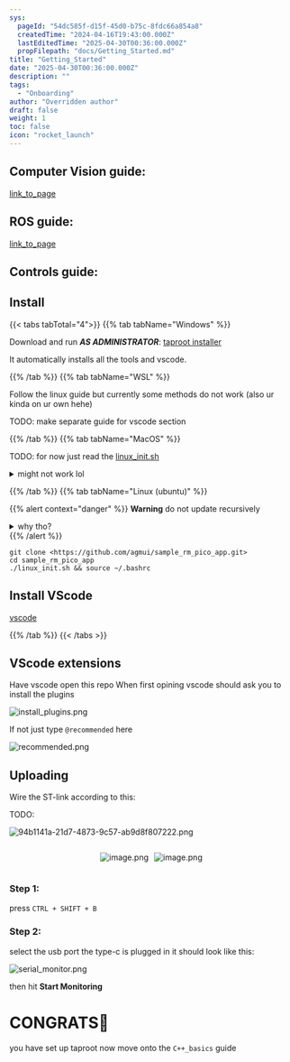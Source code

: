 ```yaml
---
sys:
  pageId: "54dc585f-d15f-45d0-b75c-8fdc66a854a8"
  createdTime: "2024-04-16T19:43:00.000Z"
  lastEditedTime: "2025-04-30T00:36:00.000Z"
  propFilepath: "docs/Getting_Started.md"
title: "Getting_Started"
date: "2025-04-30T00:36:00.000Z"
description: ""
tags:
  - "Onboarding"
author: "Overridden author"
draft: false
weight: 1
toc: false
icon: "rocket_launch"
---
```


## Computer Vision guide:

[link_to_page](86d45bc0-388b-4d26-8848-44f255f73d0e)

## ROS guide:

[link_to_page](3c76c1de-ec8f-46d6-8b0a-294005edc2d5)

## Controls guide:

## Install

{{< tabs tabTotal="4">}}
{{% tab tabName="Windows" %}}

Download and run _**AS ADMINISTRATOR**_: [taproot installer](https://github.com/Thornbots/TeachingFreshies/releases/tag/1.0)

It automatically installs all the tools and vscode.

{{% /tab %}}
{{% tab tabName="WSL" %}}

Follow the linux guide but currently some methods do not work (also ur kinda on ur own hehe)

TODO: make separate guide for vscode section

{{% /tab %}}
{{% tab tabName="MacOS" %}}

TODO: for now just read the [linux_init.sh](https://github.com/agmui/sample_rm_pico_app/blob/main/linux_init.sh)

<details>
<summary>might not work lol</summary>

`brew install libusb pkg-config`

Next install: [vscode](https://code.visualstudio.com/Download)

</details>

{{% /tab %}}
{{% tab tabName="Linux (ubuntu)" %}}

{{% alert context="danger" %}}
**Warning** do not update recursively
<details>
<summary>why tho?</summary>
There are some submodules that may go on for a while (like tinyusb) and I highly
recommend you don't need to get them.
If you want to see what submodules I update just look in `linux_init.sh`
</details>
{{% /alert %}}

```shell
git clone <https://github.com/agmui/sample_rm_pico_app.git>
cd sample_rm_pico_app
./linux_init.sh && source ~/.bashrc
```

## Install VScode

[vscode](https://code.visualstudio.com/Download)

{{% /tab %}}
{{< /tabs >}}

## VScode extensions

Have vscode open this repo
When first opining vscode should ask you to install the plugins

![install_plugins.png](https://prod-files-secure.s3.us-west-2.amazonaws.com/d518164a-d88e-44d1-a4ee-3adb3bd8bce0/89bd30f0-1825-4e77-867b-0a41ce370880/install_plugins.png?X-Amz-Algorithm=AWS4-HMAC-SHA256&X-Amz-Content-Sha256=UNSIGNED-PAYLOAD&X-Amz-Credential=ASIAZI2LB4666UBLP4CG%2F20250518%2Fus-west-2%2Fs3%2Faws4_request&X-Amz-Date=20250518T004455Z&X-Amz-Expires=3600&X-Amz-Security-Token=IQoJb3JpZ2luX2VjELH%2F%2F%2F%2F%2F%2F%2F%2F%2F%2FwEaCXVzLXdlc3QtMiJHMEUCIQClg9qSqgmHstkH%2Fmdw7X4K7JWmpsKSTMppk5j3QtEJFgIgRaz72i3SH0vQlqrQKlAqnnpOYChH1sb5DaWi%2B7Pbo20q%2FwMIahAAGgw2Mzc0MjMxODM4MDUiDOSAL2qc3mkWtfAK3ircAw%2BMh%2BPy46iJLWqv06csrXLzPHTJolq2epV04DdGOWeI7NfYB0Q3SCaFNgZ2z4MHhT%2FhDUuF5wZ5bxDolfzmpbLOAYGuc7AgQhWaMXAP0D1XZkIQluDpj%2B2QyhxbtwjCsoVDYxstb%2F1C0Aoiy2jd66xxjJ6yQwcX49xmid5ZwYk5t8x0cB93jsFk22VZHdUj7hefJaPgUhVozS04PS3u8QFdzUcYvRpYo8Xkunxh2qX%2F88%2F3KzCAM1VYqsWAE0gLnHlD2shMrTqt%2FacdTby6Cl%2B6qfT4nmBzHVzgrtGT%2BZymy%2B0EixeUPXrB76Di3P1DizQqA1SbA7OYDbx9UYviVcMkCTOqfU3Rvp3f1d6OgBKoAGGfpcnZHZIE%2BdSt2yVQAO77j3aG02qAcAxfNgtKYxud5%2FGEQM6kARPybM2DTeIw%2Fw1HpGUCTMyV3fKJPvA%2FEeWRRlp2aWWU6FO7y4562PPoi1QUMpyOGxcCKnQXcXGI0tJ9hTp8mqLai7TA1iKMqp%2BKrIKv6wvtz5MqVERNbZrNuwda6MeAI410yxPnScUnRpYy%2FIRqJbPgbfjHh4pPpWIv%2FRZULdrmnav1APTX94PmF4hy8EpsPFyWhb1dPIJq9g8jhoGabBNQNnBhMNXXpMEGOqUBld1lttYNDl4bL5eFnqPlQMQfM3toomomXwoLChextqqr1aaG1hjj0RJix4wjMGvSGmiNwvUqCet5BS0OiCj%2Bn1gYAodgB5PAdtEkquObfCyNIZpk%2FCS5YuL9CI2rl4G2BiS6YOUzPvCEOc9TCT9xsBUm5RTV%2BgeTGcAvBdyej7Ky53zQZnCKFfQf30KDkDNnalJMG6KZ%2Fr88JvSbwyUQ3qGQthmn&X-Amz-Signature=9aae269188257c4b8f44094ab6f88e585181817115592e73156c5f59b2095d80&X-Amz-SignedHeaders=host&x-id=GetObject)

If not just type `@recommended` here  

![recommended.png](https://prod-files-secure.s3.us-west-2.amazonaws.com/d518164a-d88e-44d1-a4ee-3adb3bd8bce0/61e661e9-5d85-4dfc-be0d-8d2097a5e793/recommended.png?X-Amz-Algorithm=AWS4-HMAC-SHA256&X-Amz-Content-Sha256=UNSIGNED-PAYLOAD&X-Amz-Credential=ASIAZI2LB4666UBLP4CG%2F20250518%2Fus-west-2%2Fs3%2Faws4_request&X-Amz-Date=20250518T004455Z&X-Amz-Expires=3600&X-Amz-Security-Token=IQoJb3JpZ2luX2VjELH%2F%2F%2F%2F%2F%2F%2F%2F%2F%2FwEaCXVzLXdlc3QtMiJHMEUCIQClg9qSqgmHstkH%2Fmdw7X4K7JWmpsKSTMppk5j3QtEJFgIgRaz72i3SH0vQlqrQKlAqnnpOYChH1sb5DaWi%2B7Pbo20q%2FwMIahAAGgw2Mzc0MjMxODM4MDUiDOSAL2qc3mkWtfAK3ircAw%2BMh%2BPy46iJLWqv06csrXLzPHTJolq2epV04DdGOWeI7NfYB0Q3SCaFNgZ2z4MHhT%2FhDUuF5wZ5bxDolfzmpbLOAYGuc7AgQhWaMXAP0D1XZkIQluDpj%2B2QyhxbtwjCsoVDYxstb%2F1C0Aoiy2jd66xxjJ6yQwcX49xmid5ZwYk5t8x0cB93jsFk22VZHdUj7hefJaPgUhVozS04PS3u8QFdzUcYvRpYo8Xkunxh2qX%2F88%2F3KzCAM1VYqsWAE0gLnHlD2shMrTqt%2FacdTby6Cl%2B6qfT4nmBzHVzgrtGT%2BZymy%2B0EixeUPXrB76Di3P1DizQqA1SbA7OYDbx9UYviVcMkCTOqfU3Rvp3f1d6OgBKoAGGfpcnZHZIE%2BdSt2yVQAO77j3aG02qAcAxfNgtKYxud5%2FGEQM6kARPybM2DTeIw%2Fw1HpGUCTMyV3fKJPvA%2FEeWRRlp2aWWU6FO7y4562PPoi1QUMpyOGxcCKnQXcXGI0tJ9hTp8mqLai7TA1iKMqp%2BKrIKv6wvtz5MqVERNbZrNuwda6MeAI410yxPnScUnRpYy%2FIRqJbPgbfjHh4pPpWIv%2FRZULdrmnav1APTX94PmF4hy8EpsPFyWhb1dPIJq9g8jhoGabBNQNnBhMNXXpMEGOqUBld1lttYNDl4bL5eFnqPlQMQfM3toomomXwoLChextqqr1aaG1hjj0RJix4wjMGvSGmiNwvUqCet5BS0OiCj%2Bn1gYAodgB5PAdtEkquObfCyNIZpk%2FCS5YuL9CI2rl4G2BiS6YOUzPvCEOc9TCT9xsBUm5RTV%2BgeTGcAvBdyej7Ky53zQZnCKFfQf30KDkDNnalJMG6KZ%2Fr88JvSbwyUQ3qGQthmn&X-Amz-Signature=5ca80ad74e23580c0f2b891651473a78c9344dead881916493559aa50c7b3a08&X-Amz-SignedHeaders=host&x-id=GetObject)

## Uploading

Wire the ST-link according to this:

TODO:

![94b1141a-21d7-4873-9c57-ab9d8f807222.png](https://prod-files-secure.s3.us-west-2.amazonaws.com/d518164a-d88e-44d1-a4ee-3adb3bd8bce0/e5fad17d-ab82-4300-9f4c-505ab4b1202c/94b1141a-21d7-4873-9c57-ab9d8f807222.png?X-Amz-Algorithm=AWS4-HMAC-SHA256&X-Amz-Content-Sha256=UNSIGNED-PAYLOAD&X-Amz-Credential=ASIAZI2LB4666UBLP4CG%2F20250518%2Fus-west-2%2Fs3%2Faws4_request&X-Amz-Date=20250518T004455Z&X-Amz-Expires=3600&X-Amz-Security-Token=IQoJb3JpZ2luX2VjELH%2F%2F%2F%2F%2F%2F%2F%2F%2F%2FwEaCXVzLXdlc3QtMiJHMEUCIQClg9qSqgmHstkH%2Fmdw7X4K7JWmpsKSTMppk5j3QtEJFgIgRaz72i3SH0vQlqrQKlAqnnpOYChH1sb5DaWi%2B7Pbo20q%2FwMIahAAGgw2Mzc0MjMxODM4MDUiDOSAL2qc3mkWtfAK3ircAw%2BMh%2BPy46iJLWqv06csrXLzPHTJolq2epV04DdGOWeI7NfYB0Q3SCaFNgZ2z4MHhT%2FhDUuF5wZ5bxDolfzmpbLOAYGuc7AgQhWaMXAP0D1XZkIQluDpj%2B2QyhxbtwjCsoVDYxstb%2F1C0Aoiy2jd66xxjJ6yQwcX49xmid5ZwYk5t8x0cB93jsFk22VZHdUj7hefJaPgUhVozS04PS3u8QFdzUcYvRpYo8Xkunxh2qX%2F88%2F3KzCAM1VYqsWAE0gLnHlD2shMrTqt%2FacdTby6Cl%2B6qfT4nmBzHVzgrtGT%2BZymy%2B0EixeUPXrB76Di3P1DizQqA1SbA7OYDbx9UYviVcMkCTOqfU3Rvp3f1d6OgBKoAGGfpcnZHZIE%2BdSt2yVQAO77j3aG02qAcAxfNgtKYxud5%2FGEQM6kARPybM2DTeIw%2Fw1HpGUCTMyV3fKJPvA%2FEeWRRlp2aWWU6FO7y4562PPoi1QUMpyOGxcCKnQXcXGI0tJ9hTp8mqLai7TA1iKMqp%2BKrIKv6wvtz5MqVERNbZrNuwda6MeAI410yxPnScUnRpYy%2FIRqJbPgbfjHh4pPpWIv%2FRZULdrmnav1APTX94PmF4hy8EpsPFyWhb1dPIJq9g8jhoGabBNQNnBhMNXXpMEGOqUBld1lttYNDl4bL5eFnqPlQMQfM3toomomXwoLChextqqr1aaG1hjj0RJix4wjMGvSGmiNwvUqCet5BS0OiCj%2Bn1gYAodgB5PAdtEkquObfCyNIZpk%2FCS5YuL9CI2rl4G2BiS6YOUzPvCEOc9TCT9xsBUm5RTV%2BgeTGcAvBdyej7Ky53zQZnCKFfQf30KDkDNnalJMG6KZ%2Fr88JvSbwyUQ3qGQthmn&X-Amz-Signature=24684663ca5f888af98a2f9b599265a2c5f7ebfe22f23af0fdfe0a2dc302509b&X-Amz-SignedHeaders=host&x-id=GetObject)

<div style="display: flex;flex-direction: row; column-gap:10px; max-width: 630px;justify-content: center;">
<div>

![image.png](https://prod-files-secure.s3.us-west-2.amazonaws.com/d518164a-d88e-44d1-a4ee-3adb3bd8bce0/210ecb78-1116-4d7b-b9b7-2292f66fa2c2/image.png?X-Amz-Algorithm=AWS4-HMAC-SHA256&X-Amz-Content-Sha256=UNSIGNED-PAYLOAD&X-Amz-Credential=ASIAZI2LB466YRTWAS23%2F20250518%2Fus-west-2%2Fs3%2Faws4_request&X-Amz-Date=20250518T004457Z&X-Amz-Expires=3600&X-Amz-Security-Token=IQoJb3JpZ2luX2VjELH%2F%2F%2F%2F%2F%2F%2F%2F%2F%2FwEaCXVzLXdlc3QtMiJGMEQCIHZds%2FQUzHJOt6L3R7lyAbgaZUGo%2F8%2B3xnslWEdVecU8AiAR4KZw7%2BzP0zJg7nCCRNKIxNY4UBUnUPLA3khcWepZxCr%2FAwhqEAAaDDYzNzQyMzE4MzgwNSIMZt3bvDuFUiQQjrdoKtwDDc59DceJ1LiKS00tVoIAY%2BbbPyOqZIEKzPJgZnPTbbJKHklymE5qUd%2B36UBUzWouaz2P%2FeUIbt2dHWzgwfTR2XDxrVE5ZW9Z8GlftB%2FAmdoNotki9iN0o2eTbMfzBweJKf3kg7h2svkboRISRaVhdF6hxrmm%2Fg2p%2BW6U5iqJkagRI8FGwiG8ieud3okd%2FGeYlsTyy1Kt%2FzsOGLgzzCK4Zwi6Z1Pz2Mn5BDNPME46kasK8l8k2iQxRLPXBzoZuYQpc48oQH36Wdgff5%2FsaIhSbmNm1yeW2WUuPEMrJCNwRTr9E%2FPZKOMvRWwjo4%2FW8jPhbu90Var1RZ1iN%2FUEA24TrxiV3uvkbGL77d%2BtIoq7Bbf8Lq7JsXapoZKHsVM1V6rVbQ85BYJZJyornNeABXHIfPyYa30l1H4j7gVIXECuUPsVGdYKOnXzM9irjTXukTpBOFp44cago8DuR3QtiU2PUx116uo5vyXG5zWPXiglvA%2BOogHpGFA3uy%2BPjuzXy8A1z4Huxfr20EtElIAaHKkR045A4tsSqRDSe37ewAh5BQL%2FbK7M4SShQDWAAk7HVJggNhaxFhBVmfK%2BijJC%2Blw%2BNhJ2UHrgeLAeOcWzG8SnKeNN47EjN8no85G8OF0wpdekwQY6pgFyHIkdfjw%2FrRqKAutAztE%2BbfxRoWSjLdkr2m9vwCNkhG5FoAOzvlf%2FQsNV8lFpZn4Udr99I1CkjYIXdABOIJ6jrqY2o0sv1eZrYyPlrcHmqWcr%2B7DJEEyeOaItNZ%2Bzf78hZXbfvk92915T5uQsL1eKHLzlkcMuoO8h7vkNYkm5lmauxZidFzTFs7CbeIG9LbqDv7PcfNZUyO3Lj67srHWm37rNnqXv&X-Amz-Signature=c38f5786261dc641891013211d8236e566df2bf4049b72dccb15fd6909a5c94a&X-Amz-SignedHeaders=host&x-id=GetObject)

</div>
<div>

![image.png](https://prod-files-secure.s3.us-west-2.amazonaws.com/d518164a-d88e-44d1-a4ee-3adb3bd8bce0/33a0fd0f-8ca6-4a86-8e09-26e95ded1fff/image.png?X-Amz-Algorithm=AWS4-HMAC-SHA256&X-Amz-Content-Sha256=UNSIGNED-PAYLOAD&X-Amz-Credential=ASIAZI2LB466VI5WEZLU%2F20250518%2Fus-west-2%2Fs3%2Faws4_request&X-Amz-Date=20250518T004458Z&X-Amz-Expires=3600&X-Amz-Security-Token=IQoJb3JpZ2luX2VjELH%2F%2F%2F%2F%2F%2F%2F%2F%2F%2FwEaCXVzLXdlc3QtMiJGMEQCIB7%2ByfvsVrjxDnS3rKFJQdzm6q3xWvqQL8fwgmnXj2wmAiAHPLoGfDiYW6yLbq1Xq7ODoQfXrkJcRRESgBmvuk0K5yr%2FAwhqEAAaDDYzNzQyMzE4MzgwNSIMAfuc9kVMX9seOlF3KtwDA1pVyFyWUnMHxPTLEuHQ75vQ5nUQ7TeRpqLTuduyTzulp9IcI3OnWA4yBdcRElInuzeZQQP2PYuGxmnoPMf7JmtrqQTq556fjzt4tVkdTHe64ZVFnpQbG70AEThhtWcvLP3jRp6FjLpu0MPymKiLF7SqPqFWl0Kkd%2FdJ5T716ALw9SNuX80OO2nyRP%2FMUrFKVK14Ut%2FEmNsey3z1PSZYSgtZQWWURfJKBcsyPTGUS%2FoT69fzEEWzyQEBq3oTzgfbMabj6pPF37%2BusjsknSP7obgmsjiWHVl59XBk1nYiyEBR70sZCxEUsDiyFp81R6cTKfrLb89Iz%2FNX6bzQbyMMcwRjIRbHm47IP%2Bk1gDjJUKY%2BKMgAdaljKDZo7nt9gbpFn2iJzaQzcXC0rFzX0xlvU8bSHEZl7e5mVHfQZ2vOlOCar69TWyM5Vvg8ktWjiDCdkh47LwZWNchyjkhiHxqjITVZ%2BMYmO61iarQsaNkBwZvLH1%2FY05XhjkTXNrMzj%2FbWSE0sgOz2MTOp5Yg4uf2MI1w4O5UcyyJVMH8MrEBbCFOiV0WJfpcI1SEDgJSkOzsLjjWDeWIl97T0Q7il9ox7QF1y79MtQApI84TqSdUkzlRl7LiGAcliraLuk2IwrdekwQY6pgHLWqSt%2F5xMmkxuYadj6pe11Q%2FGTL8ioIsupTy4UCzsZ%2FxX5Q7ZyTfTICMY1CN5wpSeQF6ySRTKySqV6l7WYm7m93LvQoI8JDOuyEA9YIVRoc%2F3xTtNted6Uqd6wIuVC%2BbZ7OamuEFpqMoVCrmd%2FCvwvnbXghXjQg3uQEhD4jAsTFMRot%2Bxi98yfRowH5xQ78WC70H7IwSKj8RYtaF6qxiuccCXsEEJ&X-Amz-Signature=f85875c9f0076b59e3953f9145a17c18181de8cf843bce5df2f3cd520a74c778&X-Amz-SignedHeaders=host&x-id=GetObject)

</div>
</div>

### Step 1:

press `CTRL + SHIFT + B`

### Step 2:

select the usb port the type-c is plugged in it should look like this:

![serial_monitor.png](https://prod-files-secure.s3.us-west-2.amazonaws.com/d518164a-d88e-44d1-a4ee-3adb3bd8bce0/f03f4774-05d4-4393-b6a0-d5efb6d315ab/serial_monitor.png?X-Amz-Algorithm=AWS4-HMAC-SHA256&X-Amz-Content-Sha256=UNSIGNED-PAYLOAD&X-Amz-Credential=ASIAZI2LB4666UBLP4CG%2F20250518%2Fus-west-2%2Fs3%2Faws4_request&X-Amz-Date=20250518T004455Z&X-Amz-Expires=3600&X-Amz-Security-Token=IQoJb3JpZ2luX2VjELH%2F%2F%2F%2F%2F%2F%2F%2F%2F%2FwEaCXVzLXdlc3QtMiJHMEUCIQClg9qSqgmHstkH%2Fmdw7X4K7JWmpsKSTMppk5j3QtEJFgIgRaz72i3SH0vQlqrQKlAqnnpOYChH1sb5DaWi%2B7Pbo20q%2FwMIahAAGgw2Mzc0MjMxODM4MDUiDOSAL2qc3mkWtfAK3ircAw%2BMh%2BPy46iJLWqv06csrXLzPHTJolq2epV04DdGOWeI7NfYB0Q3SCaFNgZ2z4MHhT%2FhDUuF5wZ5bxDolfzmpbLOAYGuc7AgQhWaMXAP0D1XZkIQluDpj%2B2QyhxbtwjCsoVDYxstb%2F1C0Aoiy2jd66xxjJ6yQwcX49xmid5ZwYk5t8x0cB93jsFk22VZHdUj7hefJaPgUhVozS04PS3u8QFdzUcYvRpYo8Xkunxh2qX%2F88%2F3KzCAM1VYqsWAE0gLnHlD2shMrTqt%2FacdTby6Cl%2B6qfT4nmBzHVzgrtGT%2BZymy%2B0EixeUPXrB76Di3P1DizQqA1SbA7OYDbx9UYviVcMkCTOqfU3Rvp3f1d6OgBKoAGGfpcnZHZIE%2BdSt2yVQAO77j3aG02qAcAxfNgtKYxud5%2FGEQM6kARPybM2DTeIw%2Fw1HpGUCTMyV3fKJPvA%2FEeWRRlp2aWWU6FO7y4562PPoi1QUMpyOGxcCKnQXcXGI0tJ9hTp8mqLai7TA1iKMqp%2BKrIKv6wvtz5MqVERNbZrNuwda6MeAI410yxPnScUnRpYy%2FIRqJbPgbfjHh4pPpWIv%2FRZULdrmnav1APTX94PmF4hy8EpsPFyWhb1dPIJq9g8jhoGabBNQNnBhMNXXpMEGOqUBld1lttYNDl4bL5eFnqPlQMQfM3toomomXwoLChextqqr1aaG1hjj0RJix4wjMGvSGmiNwvUqCet5BS0OiCj%2Bn1gYAodgB5PAdtEkquObfCyNIZpk%2FCS5YuL9CI2rl4G2BiS6YOUzPvCEOc9TCT9xsBUm5RTV%2BgeTGcAvBdyej7Ky53zQZnCKFfQf30KDkDNnalJMG6KZ%2Fr88JvSbwyUQ3qGQthmn&X-Amz-Signature=43cbd73b6fc394bbf7271b6b9a64ae8b58ebf2de1291d54032b6951d610bbed1&X-Amz-SignedHeaders=host&x-id=GetObject)

then hit **Start Monitoring**

# CONGRATS🎉

you have set up taproot now move onto the `C++_basics` guide
